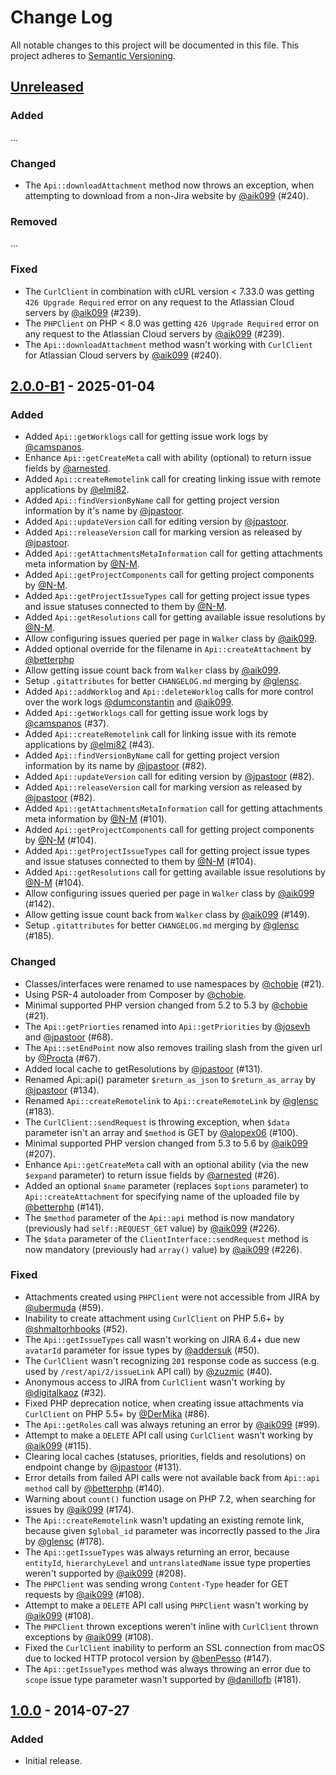 # Change Log
All notable changes to this project will be documented in this file.
This project adheres to [Semantic Versioning](https://semver.org/).

## [Unreleased]
### Added
...

### Changed
- The `Api::downloadAttachment` method now throws an exception, when attempting to download from a non-Jira website by [@aik099] (#240).

### Removed
...

### Fixed
- The `CurlClient` in combination with cURL version < 7.33.0 was getting `426 Upgrade Required` error on any request to the Atlassian Cloud servers by [@aik099] (#239).
- The `PHPClient` on PHP < 8.0 was getting `426 Upgrade Required` error on any request to the Atlassian Cloud servers by [@aik099] (#239).
- The `Api::downloadAttachment` method wasn't working with `CurlClient` for Atlassian Cloud servers by [@aik099] (#240).

## [2.0.0-B1] - 2025-01-04
### Added
- Added `Api::getWorklogs` call for getting issue work logs by [@camspanos].
- Enhance `Api::getCreateMeta` call with ability (optional) to return issue fields by [@arnested].
- Added `Api::createRemotelink` call for creating linking issue with remote applications by [@elmi82].
- Added `Api::findVersionByName` call for getting project version information by it's name by [@jpastoor].
- Added `Api::updateVersion` call for editing version by [@jpastoor].
- Added `Api::releaseVersion` call for marking version as released by [@jpastoor].
- Added `Api::getAttachmentsMetaInformation` call for getting attachments meta information by [@N-M].
- Added `Api::getProjectComponents` call for getting project components by [@N-M].
- Added `Api::getProjectIssueTypes` call for getting project issue types and issue statuses connected to them by [@N-M].
- Added `Api::getResolutions` call for getting available issue resolutions by [@N-M].
- Allow configuring issues queried per page in `Walker` class by [@aik099].
- Added optional override for the filename in `Api::createAttachment` by [@betterphp]
- Allow getting issue count back from `Walker` class by [@aik099].
- Setup `.gitattributes` for better `CHANGELOG.md` merging by [@glensc].
- Added `Api::addWorklog` and `Api::deleteWorklog` calls for more control over the work logs [@dumconstantin] and [@aik099].
- Added `Api::getWorklogs` call for getting issue work logs by [@camspanos] (#37).
- Added `Api::createRemotelink` call for linking issue with its remote applications by [@elmi82] (#43).
- Added `Api::findVersionByName` call for getting project version information by its name by [@jpastoor] (#82).
- Added `Api::updateVersion` call for editing version by [@jpastoor] (#82).
- Added `Api::releaseVersion` call for marking version as released by [@jpastoor] (#82).
- Added `Api::getAttachmentsMetaInformation` call for getting attachments meta information by [@N-M] (#101).
- Added `Api::getProjectComponents` call for getting project components by [@N-M] (#104).
- Added `Api::getProjectIssueTypes` call for getting project issue types and issue statuses connected to them by [@N-M] (#104).
- Added `Api::getResolutions` call for getting available issue resolutions by [@N-M] (#104).
- Allow configuring issues queried per page in `Walker` class by [@aik099] (#142).
- Allow getting issue count back from `Walker` class by [@aik099] (#149).
- Setup `.gitattributes` for better `CHANGELOG.md` merging by [@glensc] (#185).

### Changed
- Classes/interfaces were renamed to use namespaces by [@chobie] (#21).
- Using PSR-4 autoloader from Composer by [@chobie].
- Minimal supported PHP version changed from 5.2 to 5.3 by [@chobie] (#21).
- The `Api::getPriorties` renamed into `Api::getPriorities` by [@josevh] and [@jpastoor] (#68).
- The `Api::setEndPoint` now also removes trailing slash from the given url by [@Procta] (#67).
- Added local cache to getResolutions by [@jpastoor] (#131).
- Renamed Api::api() parameter `$return_as_json` to `$return_as_array` by [@jpastoor] (#134).
- Renamed `Api::createRemotelink` to `Api::createRemoteLink` by [@glensc] (#183).
- The `CurlClient::sendRequest` is throwing exception, when `$data` parameter isn't an array and `$method` is GET by [@alopex06] (#100).
- Minimal supported PHP version changed from 5.3 to 5.6 by [@aik099] (#207).
- Enhance `Api::getCreateMeta` call with an optional ability (via the new `$expand` parameter) to return issue fields by [@arnested] (#26).
- Added an optional `$name` parameter (replaces `$options` parameter) to `Api::createAttachment` for specifying name of the uploaded file by [@betterphp] (#141).
- The `$method` parameter of the `Api::api` method is now mandatory (previously had `self::REQUEST_GET` value) by [@aik099] (#226).
- The `$data` parameter of the `ClientInterface::sendRequest` method is now mandatory (previously had `array()` value) by [@aik099] (#226).

### Fixed
- Attachments created using `PHPClient` were not accessible from JIRA by [@ubermuda] (#59).
- Inability to create attachment using `CurlClient` on PHP 5.6+ by [@shmaltorhbooks] (#52).
- The `Api::getIssueTypes` call wasn't working on JIRA 6.4+ due new `avatarId` parameter for issue types by [@addersuk] (#50).
- The `CurlClient` wasn't recognizing `201` response code as success (e.g. used by `/rest/api/2/issueLink` API call) by [@zuzmic] (#40).
- Anonymous access to JIRA from `CurlClient` wasn't working by [@digitalkaoz] (#32).
- Fixed PHP deprecation notice, when creating issue attachments via `CurlClient` on PHP 5.5+ by [@DerMika] (#86).
- The `Api::getRoles` call was always retuning an error by [@aik099] (#99).
- Attempt to make a `DELETE` API call using `CurlClient` wasn't working by [@aik099] (#115).
- Clearing local caches (statuses, priorities, fields and resolutions) on endpoint change by [@jpastoor] (#131).
- Error details from failed API calls were not available back from `Api::api method` call by [@betterphp] (#140).
- Warning about `count()` function usage on PHP 7.2, when searching for issues by [@aik099] (#174).
- The `Api::createRemotelink` wasn't updating an existing remote link, because given `$global_id` parameter was incorrectly passed to the Jira by  [@glensc] (#178).
- The `Api::getIssueTypes` was always returning an error, because `entityId`, `hierarchyLevel` and `untranslatedName` issue type properties weren't supported by [@aik099] (#208).
- The `PHPClient` was sending wrong `Content-Type` header for GET requests by [@aik099] (#108).
- Attempt to make a `DELETE` API call using `PHPClient` wasn't working by [@aik099] (#108).
- The `PHPClient` thrown exceptions weren't inline with `CurlClient` thrown exceptions by [@aik099] (#108).
- Fixed the `CurlClient` inability to perform an SSL connection from macOS due to locked HTTP protocol version by [@benPesso] (#147).
- The `Api::getIssueTypes` method was always throwing an error due to `scope` issue type parameter wasn't supported by [@danillofb] (#181).

## [1.0.0] - 2014-07-27
### Added
- Initial release.

[Unreleased]: https://github.com/chobie/jira-api-restclient/compare/v2.0.0-B1...HEAD
[2.0.0-B1]: https://github.com/chobie/jira-api-restclient/compare/v1.0.0...v2.0.0-B1
[1.0.0]: https://github.com/chobie/jira-api-restclient/compare/b86f47129509bb27ae11d136fed67b70a27fd3be...v1.0.0
[@camspanos]: https://github.com/camspanos
[@arnested]: https://github.com/arnested
[@elmi82]: https://github.com/elmi82
[@jpastoor]: https://github.com/jpastoor
[@N-M]: https://github.com/N-M
[@chobie]: https://github.com/chobie
[@josevh]: https://github.com/josevh
[@Procta]: https://github.com/Procta
[@ubermuda]: https://github.com/ubermuda
[@shmaltorhbooks]: https://github.com/shmaltorhbooks
[@addersuk]: https://github.com/addersuk
[@zuzmic]: https://github.com/zuzmic
[@digitalkaoz]: https://github.com/digitalkaoz
[@DerMika]: https://github.com/DerMika
[@aik099]: https://github.com/aik099
[@betterphp]: https://github.com/betterphp
[@glensc]: https://github.com/glensc
[@dumconstantin]: https://github.com/dumconstantin
[@alopex06]: https://github.com/alopex06
[@benPesso]: https://github.com/benPesso
[@danillofb]: https://github.com/danillofb
